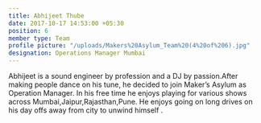 ```yaml
---
title: Abhijeet Thube
date: 2017-10-17 14:53:00 +05:30
position: 6
member type: Team
profile picture: "/uploads/Makers%20Asylum_Team%20(4%20of%206).jpg"
designation: Operations Manager Mumbai
---
```


Abhijeet is a sound engineer by profession and a DJ by passion.After making people dance on his tune, he decided to join Maker’s Asylum as Operation Manager. In his free time he enjoys playing for various shows across Mumbai,Jaipur,Rajasthan,Pune. He enjoys going on long drives on his day offs away from city to unwind himself .